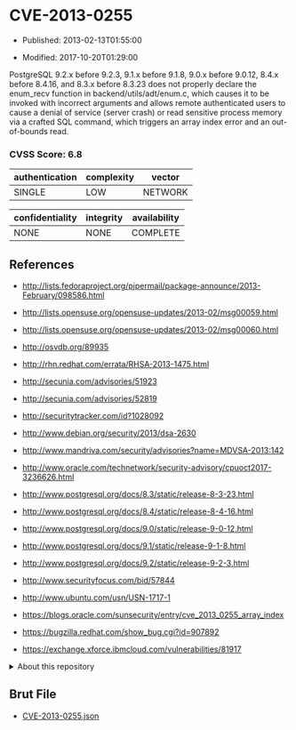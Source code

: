 # CVE-2013-0255

- Published: 2013-02-13T01:55:00

- Modified: 2017-10-20T01:29:00

PostgreSQL 9.2.x before 9.2.3, 9.1.x before 9.1.8, 9.0.x before 9.0.12, 8.4.x before 8.4.16, and 8.3.x before 8.3.23 does not properly declare the enum_recv function in backend/utils/adt/enum.c, which causes it to be invoked with incorrect arguments and allows remote authenticated users to cause a denial of service (server crash) or read sensitive process memory via a crafted SQL command, which triggers an array index error and an out-of-bounds read.

### CVSS Score: **6.8**

| authentication | complexity | vector |
| --- | --- | --- |
| SINGLE | LOW | NETWORK |

| confidentiality | integrity | availability |
| --- | --- | --- |
| NONE | NONE | COMPLETE |

## References

* http://lists.fedoraproject.org/pipermail/package-announce/2013-February/098586.html

* http://lists.opensuse.org/opensuse-updates/2013-02/msg00059.html

* http://lists.opensuse.org/opensuse-updates/2013-02/msg00060.html

* http://osvdb.org/89935

* http://rhn.redhat.com/errata/RHSA-2013-1475.html

* http://secunia.com/advisories/51923

* http://secunia.com/advisories/52819

* http://securitytracker.com/id?1028092

* http://www.debian.org/security/2013/dsa-2630

* http://www.mandriva.com/security/advisories?name=MDVSA-2013:142

* http://www.oracle.com/technetwork/security-advisory/cpuoct2017-3236626.html

* http://www.postgresql.org/docs/8.3/static/release-8-3-23.html

* http://www.postgresql.org/docs/8.4/static/release-8-4-16.html

* http://www.postgresql.org/docs/9.0/static/release-9-0-12.html

* http://www.postgresql.org/docs/9.1/static/release-9-1-8.html

* http://www.postgresql.org/docs/9.2/static/release-9-2-3.html

* http://www.securityfocus.com/bid/57844

* http://www.ubuntu.com/usn/USN-1717-1

* https://blogs.oracle.com/sunsecurity/entry/cve_2013_0255_array_index

* https://bugzilla.redhat.com/show_bug.cgi?id=907892

* https://exchange.xforce.ibmcloud.com/vulnerabilities/81917

<details>
<summary>About this repository</summary> 

  This repository is part of the project [Live Hack CVE](https://github.com/Live-Hack-CVE). Main website can be found [www.live-hack.org](https://www.live-hack.org) 
  
  Made by [Sn0wAlice](https://github.com/Sn0wAlice) for the people that care about security and need to have a feed of the latest CVEs. Hope you enjoy it, don't forget to star the repo and follow me on [Twitter](https://twitter.com/Sn0wAlice) and [Github](https://github.com/Sn0wAlice). And that is my [personnal website](https://www.alice-snow.me/)

  - [Home Page](https://github.com/Live-Hack-CVE)
  - [Framework](https://github.com/Live-Hack-CVE/cve-framework)
  - [CVE database](https://github.com/Live-Hack-CVE/full_database)
  - [Changelog](https://github.com/Live-Hack-CVE/Changelog)
</details>

## Brut File

* [CVE-2013-0255.json](https://raw.githubusercontent.com/Live-Hack-CVE/full_database/main/cves/2013/CVE-2013-0255.json)

